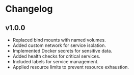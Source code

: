 
# Changelog

## v1.0.0
- Replaced bind mounts with named volumes.
- Added custom network for service isolation.
- Implemented Docker secrets for sensitive data.
- Added health checks for critical services.
- Included labels for service management.
- Applied resource limits to prevent resource exhaustion.
